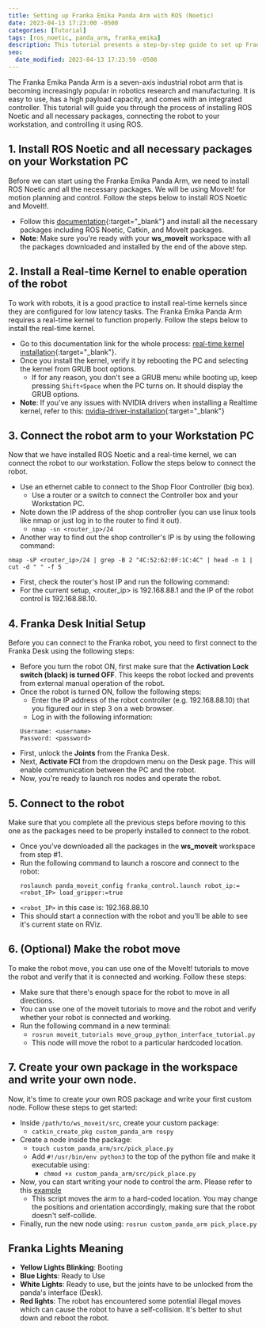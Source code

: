 ```yaml
---
title: Setting up Franka Emika Panda Arm with ROS (Noetic)
date: 2023-04-13 17:23:00 -0500
categories: [Tutorial]
tags: [ros_noetic, panda_arm, franka_emika]
description: This tutorial presents a step-by-step guide to set up Franka Emika Panda Arm with ROS Noetic and create ROS packages to operate it for pick and place tasks.
seo:
  date_modified: 2023-04-13 17:23:59 -0500
---
```


The Franka Emika Panda Arm is a seven-axis industrial robot arm that is becoming increasingly popular in robotics research and manufacturing. It is easy to use, has a high payload capacity, and comes with an integrated controller. This tutorial will guide you through the process of installing ROS Noetic and all necessary packages, connecting the robot to your workstation, and controlling it using ROS.

## 1. Install ROS Noetic and all necessary packages on your Workstation PC
Before we can start using the Franka Emika Panda Arm, we need to install ROS Noetic and all the necessary packages. We will be using MoveIt! for motion planning and control. Follow the steps below to install ROS Noetic and MoveIt!.

- Follow this [documentation](https://ros-planning.github.io/moveit_tutorials/doc/getting_started/getting_started.html){:target="_blank"} and install all the necessary packages including ROS Noetic, Catkin, and MoveIt packages.
- **Note**: Make sure you're ready with your **ws_moveit** workspace with all the packages downloaded and installed by the end of the above step.


## 2. Install a Real-time Kernel to enable operation of the robot
To work with robots, it is a good practice to install real-time kernels since they are configured for low latency tasks. The Franka Emika Panda Arm requires a real-time kernel to function properly. Follow the steps below to install the real-time kernel.

- Go to this documentation link for the whole process: [real-time kernel installation](https://frankaemika.github.io/docs/installation_linux.html#setting-up-the-real-time-kernel){:target="_blank"}.
- Once you install the kernel, verify it by rebooting the PC and selecting the kernel from GRUB boot options.
  - If for any reason, you don't see a GRUB menu while booting up, keep pressing `Shift+Space` when the PC turns on. It should display the GRUB options.
- **Note**: If you've any issues with NVIDIA drivers when installing a Realtime kernel, refer to this: [nvidia-driver-installation](https://gist.github.com/pantor/9786c41c03a97bca7a52aa0a72fa9387){:target="_blank"}


## 3. Connect the robot arm to your Workstation PC
Now that we have installed ROS Noetic and a real-time kernel, we can connect the robot to our workstation. Follow the steps below to connect the robot.

- Use an ethernet cable to connect to the Shop Floor Controller (big box).
  - Use a router or a switch to connect the Controller box and your Workstation PC.
- Note down the IP address of the shop controller (you can use linux tools like nmap or just log in to the router to find it out).
  - `nmap -sn <router_ip>/24`
- Another way to find out the shop controller's IP is by using the following command:
```
nmap -sP <router_ip>/24 | grep -B 2 "4C:52:62:0F:1C:4C" | head -n 1 | cut -d " " -f 5
```
  - First, check the router's host IP and run the following command:
  - For the current setup, <router_ip> is 192.168.88.1 and the IP of the robot control is 192.168.88.10.


## 4. Franka Desk Initial Setup
Before you can connect to the Franka robot, you need to first connect to the Franka Desk using the following steps:

- Before you turn the robot ON, first make sure that the **Activation Lock switch (black) is turned OFF**. This keeps the robot locked and prevents from external manual operation of the robot.
- Once the robot is turned ON, follow the following steps:
  - Enter the IP address of the robot controller (e.g. 192.168.88.10) that you figured our in step 3 on a web browser.
  - Log in with the following information:
  ```
  Username: <username>
  Password: <password>
  ```
- First, unlock the **Joints** from the Franka Desk.
- Next, **Activate FCI** from the dropdown menu on the Desk page. This will enable communication between the PC and the robot.
- Now, you're ready to launch ros nodes and operate the robot.


## 5. Connect to the robot
Make sure that you complete all the previous steps before moving to this one as the packages need to be properly installed to connect to the robot.


- Once you've downloaded all the packages in the **ws_moveit** workspace from step #1.
- Run the following command to launch a roscore and connect to the robot:
  ```
  roslaunch panda_moveit_config franka_control.launch robot_ip:=<robot_IP> load_gripper:=true
  ```
- `<robot_IP>` in this case is: 192.168.88.10
- This should start a connection with the robot and you'll be able to see it's current state on RViz.

## 6. (Optional) Make the robot move
To make the robot move, you can use one of the MoveIt! tutorials to move the robot and verify that it is connected and working. Follow these steps:

- Make sure that there's enough space for the robot to move in all directions.
- You can use one of the moveit tutorials to move and the robot and verify whether your robot is connected and working.
- Run the following command in a new terminal:
  - `rosrun moveit_tutorials move_group_python_interface_tutorial.py`
  - This node will move the robot to a particular hardcoded location.

## 7. Create your own package in the workspace and write your own node.
Now, it's time to create your own ROS package and write your first custom node. Follow these steps to get started:


- Inside `/path/to/ws_moveit/src`, create your custom package:
  - `catkin_create_pkg custom_panda_arm rospy`
- Create a node inside the package:
  - `touch custom_panda_arm/src/pick_place.py`
  - Add `#!/usr/bin/env python3` to the top of the python file and make it executable using:
    - `chmod +x custom_panda_arm/src/pick_place.py`
- Now, you can start writing your node to control the arm. Please refer to this [example](https://gist.github.com/asheeshcric/6e40e98780919876cac2d7657e1977c6)
  - This script moves the arm to a hard-coded location. You may change the positions and orientation accordingly, making sure that the robot doesn't self-collide.
- Finally, run the new node using: `rosrun custom_panda_arm pick_place.py`


## Franka Lights Meaning

- **Yellow Lights Blinking**: Booting
- **Blue Lights**: Ready to Use
- **White Lights**: Ready to use, but the joints have to be unlocked from the panda's interface (Desk).
- **Red lights**: The robot has encountered some potential illegal moves which can cause the robot to have a self-collision. It's better to shut down and reboot the robot.